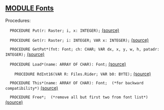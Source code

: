 
## [MODULE Fonts](https://github.com/io-core/Edit/blob/main/Fonts.Mod)

Procedures:


`  PROCEDURE Put(r: Raster; i, x: INTEGER);` [(source)](https://github.com/io-core/Edit/blob/main/Fonts.Mod#L28)


`  PROCEDURE Get(r: Raster; i: INTEGER; VAR x: INTEGER);` [(source)](https://github.com/io-core/Edit/blob/main/Fonts.Mod#L35)


`  PROCEDURE GetPat*(fnt: Font; ch: CHAR; VAR dx, x, y, w, h, patadr: INTEGER);` [(source)](https://github.com/io-core/Edit/blob/main/Fonts.Mod#L39)


`  PROCEDURE Load*(name: ARRAY OF CHAR): Font;` [(source)](https://github.com/io-core/Edit/blob/main/Fonts.Mod#L46)


`    PROCEDURE RdInt16(VAR R: Files.Rider; VAR b0: BYTE);` [(source)](https://github.com/io-core/Edit/blob/main/Fonts.Mod#L54)


`  PROCEDURE This*(name: ARRAY OF CHAR): Font;  (*for backward compatibility*)` [(source)](https://github.com/io-core/Edit/blob/main/Fonts.Mod#L111)


`  PROCEDURE Free*;  (*remove all but first two from font list*)` [(source)](https://github.com/io-core/Edit/blob/main/Fonts.Mod#L115)

